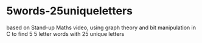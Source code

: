 # 5words-25uniqueletters
based on Stand-up Maths video, using graph theory and bit manipulation in C to find 5 5 letter words with 25 unique letters
